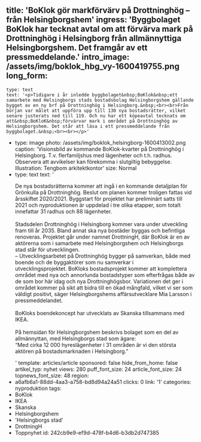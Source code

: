 title: 'BoKlok gör markförvärv på Drottninghög – från Helsingborgshem'
ingress: 'Byggbolaget BoKlok har tecknat avtal om att förvärva mark på Drottninghög i Helsingborg från allmännyttiga Helsingborgshem. Det framgår av ett pressmeddelande.'
intro_image: /assets/img/boklok_hbg_vy-1600419755.png
long_form:
  -
    type: text
    text: '<p>Tidigare i år inledde byggbolaget&nbsp;BoKlok&nbsp;ett samarbete med Helsingborgs stads bostadsbolag Helsingborgshem gällande bygget av en ny brf på Drottninghög i Helsingborg.&nbsp;<br><br>Från början var målet att uppföra upp till 130 nya bostadsrätter, vilket senare justerats ned till 119. Och nu har ett köpeavtal tecknats om att&nbsp;BoKloK&nbsp;förvärvar mark i området på Drottninghög av Helsingborgshem. Det står att läsa i ett pressmeddelande från byggbolaget.&nbsp;<br><br></p>'
  -
    type: image
    photo: /assets/img/boklok_helsingborg-1600413002.png
    caption: 'Visionsbild av kommande BoKlok-kvarter på Drottninghög i Helsingborg. T.v. flerfamiljshus med lägenheter och t.h. radhus. Observera att avvikelser kan förekomma i slutgiltig bebyggelse. Illustration: Tengbom arkitektkontor'
    size: Normal
  -
    type: text
    text: '<p>De nya bostadsrätterna kommer att ingå i en kommande detaljplan för Grönkulla på Drottninghög. Beslut om planen kommer troligen fattas vid årsskiftet 2020/2021. Byggstart för projektet har preliminärt satts till 2021 och nyproduktionen är uppdelad i tre olika etapper, som totalt innefattar 31 radhus och 88 lägenheter.&nbsp; <br><br>Stadsdelen Drottninghög i Helsingborg kommer vara under utveckling fram till år 2035. Bland annat ska nya bostäder byggas och befintliga renoveras. Projektet går under namnet&nbsp;DrottningH, där&nbsp;BoKlok&nbsp;är en av aktörerna som i samarbete med Helsingborgshem och Helsingborgs stad står för utvecklingen.&nbsp; <br>– Utvecklingsarbetet på Drottninghög bygger på samverkan, både med boende och de byggaktörer som nu samverkar i utvecklingsprojektet.&nbsp;BoKloks&nbsp;bostadsprojekt kommer att komplettera området med nya och annorlunda bostadstyper som efterfrågas både av de som bor här idag och nya&nbsp;Drottninghögsbor. Variationen det ger i området kommer på sikt att bidra till en ökad mångfald, vilket vi ser som väldigt positivt, säger Helsingborgshems affärsutvecklare Mia Larsson i pressmeddelandet.&nbsp; <br><br>BoKloks&nbsp;boendekoncept har utvecklats av Skanska tillsammans med IKEA.&nbsp; <br><br>På hemsidan för Helsingborgshem beskrivs bolaget som en del av allmännyttan, med Helsingborgs stad som ägare:<br>“Med cirka 12 000 hyreslägenheter i 31 områden är vi den största aktören på bostadsmarknaden i Helsingborg.”&nbsp;&nbsp;</p>'
template: articles/article
sponsored: false
hide_from_home: false
artikel_typ: nyhet
views: 280
puff_font_size: 24
article_font_size: 24
topnews_font_size: 48
region:
  - a6afb6a1-88dd-4aa3-a758-bd8d94a24a51
clicks: 0
link: '1'
categories: nyproduktion
tags:
  - BoKlok
  - IKEA
  - Skanska
  - Helsingborgshem
  - 'Helsingborgs stad'
  - DrottningH
  - Toppnyhet
id: 242cb9e9-ef9d-478f-b4d6-b3db2d747385

